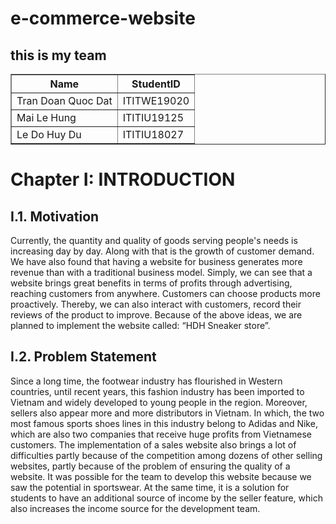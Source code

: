 # e-commerce-website
<h2>this is my team</h2>
<table border = 1>
<tr>
<th>Name</th>
<th>StudentID</th>
</tr>
<tr>
<td>Tran Doan Quoc Dat</td>
<td>ITITWE19020</td>
</tr>
<tr>
<td>Mai Le Hung</td>
<td>ITITIU19125</td>
</tr>
<tr>
<td>Le Do Huy Du</td>
<td>ITITIU18027</td>
</tr>
</table>

<h1>Chapter I: INTRODUCTION</h1>
<h2>I.1. Motivation</h2>
<p text-align: justify>Currently, the quantity and quality of goods serving people's needs is increasing day by day. Along with that is the growth of customer demand. We have also found that having a website for business generates more revenue than with a traditional business model. Simply, we can see that a website brings great benefits in terms of profits through advertising, reaching customers from anywhere. Customers can choose products more proactively. Thereby, we can also interact with customers, record their reviews of the product to improve. Because of the above ideas, we are planned to implement the website called: “HDH Sneaker store”.</p>
<h2>I.2. Problem Statement</h2>
<p text-align: justify>Since a long time, the footwear industry has flourished in Western countries, until recent years, this fashion industry has been imported to Vietnam and widely developed to young people in the region. Moreover, sellers also appear more and more distributors in Vietnam. In which, the two most famous sports shoes lines in this industry belong to Adidas and Nike, which are also two companies that receive huge profits from Vietnamese customers.
The implementation of a sales website also brings a lot of difficulties partly because of the competition among dozens of other selling websites, partly because of the problem of ensuring the quality of a website.
It was possible for the team to develop this website because we saw the potential in sportswear. At the same time, it is a solution for students to have an additional source of income by the seller feature, which also increases the income source for the development team.</p>

